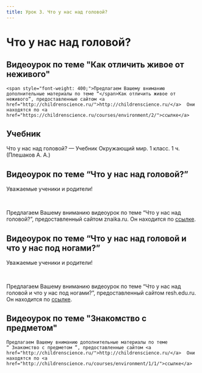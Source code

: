 ```yaml
---
title: Урок 3. Что у нас над головой?
---
```


# Что у нас над головой?

## Видеоурок по теме "Как отличить живое от неживого"

<p>
	<span style="font-weight: 400;">Предлагаем Вашему вниманию дополнительные материалы по теме “</span>Как отличить живое от неживого”, предоставленные сайтом <a href="http://childrenscience.ru/">http://childrenscience.ru/</a>  Они находятся по <a href="https://childrenscience.ru/courses/environment/2/">ссылке</a>
</p>

## Учебник

Что у нас над головой? — Учебник Окружающий мир. 1 класс. 1 ч. (Плешаков А. А.)

## Видеоурок по теме “Что у нас над головой?”

<p>Уважаемые ученики и родители!</p>
<p>&nbsp;</p>
<p>Предлагаем Вашему вниманию видеоурок по теме “Что у нас над головой?”, предоставленный сайтом znaika.ru. Он находится по <a href="https://znaika.ru/catalog/1-klass/okruj-mir/Chto-u-nas-nad-golovoy.html">ссылке</a>.</p>

## Видеоурок по теме “Что у нас над головой и что у нас под ногами?”

<p>Уважаемые ученики и родители!</p>
<p>&nbsp;</p>
<p>Предлагаем Вашему вниманию видеоурок по теме “Что у нас над головой и что у нас под ногами?”, предоставленный сайтом resh.edu.ru. Он находится по <a href="https://resh.edu.ru/subject/lesson/5127/main/105676/">ссылке</a>.</p>

## Видеоурок по теме "Знакомство с предметом"

<p dir="ltr">
	Предлагаем Вашему вниманию дополнительные материалы по теме “ Знакомство с предметом ”, предоставленные сайтом <a href="http://childrenscience.ru/">http://childrenscience.ru/</a>  Они находятся по <a href="http://childrenscience.ru/courses/environment/1/1/">ссылке</a>
</p>
